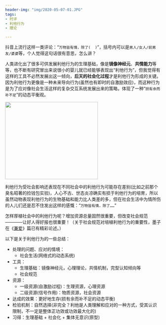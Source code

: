 ```yaml
---
header-img: "img/2020-05-07-01.JPG"
tags: 
- 时评
- 利他行为
- 理论

---
```

抖音上流行这样一类评论：“`万物皆有情，除了(  )`”，括号内可以是`男人/女人/前男友/婆婆`等，个人觉得这句话很有意思，怎么讲？

人类进化出了很多可供发展利他行为的生理基础，像是**镜像神经元**、**共情能力**等等，也不断有研究冒出来说很小的婴儿就已经能够表现出“利他行为”，但我觉得有这样的工具不必然发展出这一倾向，**后天的社会化过程**才是利他行为形成的关键。因为利他行为更像是一种未来导向行为(虽然也有即时的自激励效应)，而这种行为是为了应对像社会生活这样的复杂交互系统发展出来的策略，体现了一种“`损有余而补不足`”的动态平衡观。

<img src="../../../../img/2020-05-07-02.JPG" width="300" height="250"> 

利他行为受社会影响还表现在不同社会中的利他行为可能存在差别(比如之前那个臭名昭著的捡钱包实验)，人心不古、世态炎凉确实有损于利他行为的培育，所以虽然动物表现利他行为的生物基础和能力比人类差的多，但在社会生活中为情所伤的人儿们还是忍不住发出这样的感慨：“`万物皆有情，除了……`”

怎样厚植社会中的利他行为呢？增加资源总量固然很重要，但改变社会规范————让好人得好报也很重要！（关于社会规范对培植利他行为的重要性，墨子在《[兼爱](https://ctext.org/mozi/book-4/zhs)》篇已有精彩论述。）

以下是关于利他行为的一些总结：
- 处理的问题、应对的情境：
  - 社会生活(网络式的动态系统)
- 工具：
  - 生理基础：镜像神经元，心理理论，共情机制，完型认知倾向等
  - 社会规范
- 资源：
  - 一级资源(自激励过程)：生理资源，心理资源
  - 二级资源(信号作用)：物质资源，社会资源
- 达成的效果：更好地生存(损有余而补不足的动态平衡)
- 检验机制：自然选择(非完全？利他是人类理解和应对的一种方式，受其认识限制，不一定是整体正功效或功效最大化的)
- 习得：生理基础 + 社会化 + 集体无意识(原型)
